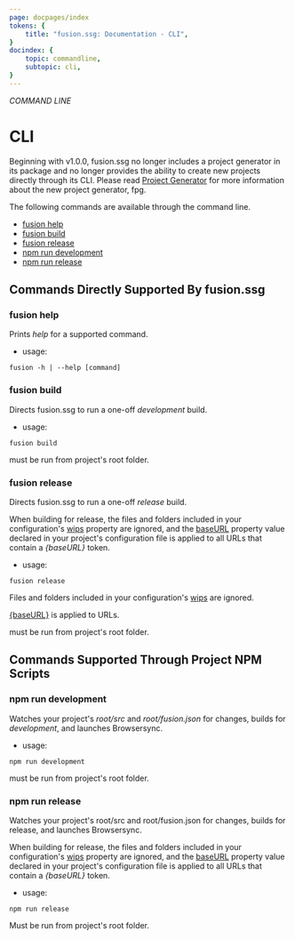 ```yaml
---
page: docpages/index
tokens: {
    title: "fusion.ssg: Documentation - CLI",
}
docindex: {
    topic: commandline,
    subtopic: cli,
}
---
```


<em>COMMAND LINE</em>

# CLI

<p class="info">Beginning with v1.0.0, fusion.ssg no longer includes a project generator in its package and no longer provides the ability to create new projects directly through its CLI. Please read <a href="{baseURL}/docs/projectgenerator">Project Generator</a> for more information about the new project generator, fpg.</p>

The following commands are available through the command line.

- <a href="#fusion-help">fusion help</a>
- <a href="#fusion-build">fusion build</a>
- <a href="#fusion-release">fusion release</a>
- <a href="#npm-run-development">npm run development</a>
- <a href="#npm-run-release">npm run release</a>

## Commands Directly Supported By fusion.ssg

### fusion help

Prints _help_ for a supported command.

- usage:

<aside>
<pre><code class="language-shell">fusion -h | --help [command]</code></pre>
</footer>
</aside>

### fusion build

Directs fusion.ssg to run a one-off _development_ build.

- usage:

<aside>
<pre><code class="language-shell">fusion build</code></pre>
</footer>
</aside>

<p class="info">
must be run from project's root folder.
</p>

### fusion release

Directs fusion.ssg to run a one-off _release_ build.

When building for release, the files and folders included in your configuration's <a href="{baseURL}/docs/configuration/fusionssg-configuration/#wips">wips</a> property are ignored, and the <a href="{baseURL}/docs/configuration/fusionssg-configuration#baseurl">baseURL</a> property value declared in your project's configuration file is applied to all URLs that contain a _&lbrace;baseURL&rbrace;_ token.

- usage:

<aside>
<pre><code class="language-shell">fusion release</code></pre>
</footer>
</aside>

<p class="info">
Files and folders included in your configuration's <a href="{baseURL}/docs/configuration/fusionssg-configuration#wips">wips</a> are ignored.
</p>

<p class="info">
<a href="{baseURL}/docs/configuration/fusionssg-configuration#baseurl">&lbrace;baseURL&rbrace;</a> is applied to URLs.
</p>

<p class="info">
must be run from project's root folder.
</p>

## Commands Supported Through Project NPM Scripts

### npm run development

Watches your project's _root/src_ and _root/fusion.json_ for changes, builds for _development_, and launches Browsersync.

- usage:

<aside>
<pre><code class="language-shell">npm run development</code></pre>
</footer>
</aside>

<p class="info">
must be run from project's root folder.
</p>

### npm run release

Watches your project's root/src and root/fusion.json for changes, builds for release, and launches Browsersync.

When building for release, the files and folders included in your configuration's <a href="{baseURL}/docs/configuration/fusionssg-configuration#wips">wips</a> property are ignored, and the <a href="{baseURL}/docs/configuration/fusionssg-configuration#baseurl">baseURL</a> property value declared in your project's configuration file is applied to all URLs that contain a _&lbrace;baseURL&rbrace;_ token.

- usage:

<aside>
<pre><code class="language-shell">npm run release</code></pre>
</footer>
</aside>

<p class="info">
Must be run from project's root folder.
</p>
